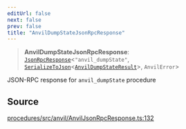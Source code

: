 ```yaml
---
editUrl: false
next: false
prev: false
title: "AnvilDumpStateJsonRpcResponse"
---
```


> **AnvilDumpStateJsonRpcResponse**: [`JsonRpcResponse`](/reference/tevm/jsonrpc/type-aliases/jsonrpcresponse/)\<`"anvil_dumpState"`, [`SerializeToJson`](/reference/tevm/procedures/type-aliases/serializetojson/)\<[`AnvilDumpStateResult`](/reference/tevm/actions/type-aliases/anvildumpstateresult/)\>, `AnvilError`\>

JSON-RPC response for `anvil_dumpState` procedure

## Source

[procedures/src/anvil/AnvilJsonRpcResponse.ts:132](https://github.com/evmts/tevm-monorepo/blob/main/packages/procedures/src/anvil/AnvilJsonRpcResponse.ts#L132)
